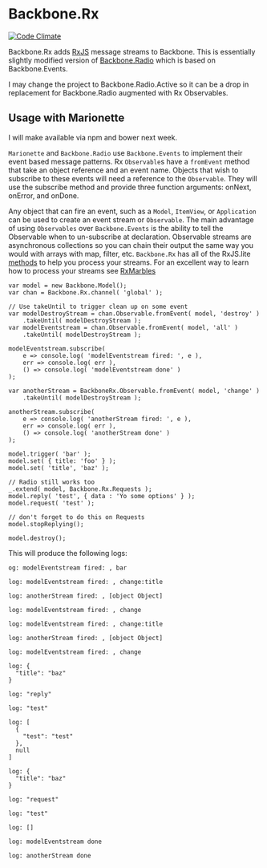 Backbone.Rx
===========
[![Code Climate](https://codeclimate.com/github/ChetHarrison/backbone.rx/badges/gpa.svg)](https://codeclimate.com/github/ChetHarrison/backbone.rx)

Backbone.Rx adds [RxJS](https://github.com/Reactive-Extensions/RxJS) message streams to
Backbone. This is essentially slightly modified version of
[Backbone.Radio](https://github.com/marionettejs/backbone.radio/blob/master/src/backbone.radio.js)
which is based on Backbone.Events.

I may change the project to Backbone.Radio.Active so it can be a drop in replacement
for Backbone.Radio augmented with Rx Observables.

Usage with Marionette
---------------------

I will make available via npm and bower next week.

`Marionette` and `Backbone.Radio` use `Backbone.Events` to implement their event based
message patterns. Rx `Observable`s have a `fromEvent` method that take an
object reference and an event name. Objects that wish to subscribe to these events
will need a reference to the `Observable`. They will use the subscribe method
and provide three function arguments: onNext, onError, and onDone.

Any object that can fire an event, such as a `Model`, `ItemView`, or
`Application` can be used to create an event stream or `Observable`. The main
advantage of using `Observables` over `Backbone.Events` is the ability to tell
the Observable when to un-subscribe at declaration. Observable streams are
asynchronous collections so you can chain their output the same way you would
with arrays with map, filter, etc. `Backbone.Rx` has all of the RxJS.lite
[methods](https://github.com/Reactive-Extensions/RxJS/blob/master/doc/libraries/lite/rx.lite.md)
to help you process your streams. For an excellent way to learn how to
process your streams see [RxMarbles](http://rxmarbles.com/)

```
var model = new Backbone.Model();
var chan = Backbone.Rx.channel( 'global' );

// Use takeUntil to trigger clean up on some event
var modelDestroyStream = chan.Observable.fromEvent( model, 'destroy' )
	.takeUntil( modelDestroyStream );
var modelEventstream = chan.Observable.fromEvent( model, 'all' )
	.takeUntil( modelDestroyStream );

modelEventstream.subscribe(
	e => console.log( 'modelEventstream fired: ', e ),
	err => console.log( err ),
	() => console.log( 'modelEventstream done' )
);

var anotherStream = BackboneRx.Observable.fromEvent( model, 'change' )
	.takeUntil( modelDestroyStream );

anotherStream.subscribe(
	e => console.log( 'anotherStream fired: ', e ),
	err => console.log( err ),
	() => console.log( 'anotherStream done' )
);

model.trigger( 'bar' );
model.set( { title: 'foo' } );
model.set( 'title', 'baz' );

// Radio still works too
_.extend( model, Backbone.Rx.Requests );
model.reply( 'test', { data : 'Yo some options' } );
model.request( 'test' );

// don't forget to do this on Requests
model.stopReplying();

model.destroy();
```

This will produce the following logs:

```
og: modelEventstream fired: , bar

log: modelEventstream fired: , change:title

log: anotherStream fired: , [object Object]

log: modelEventstream fired: , change

log: modelEventstream fired: , change:title

log: anotherStream fired: , [object Object]

log: modelEventstream fired: , change

log: {
  "title": "baz"
}

log: "reply"

log: "test"

log: [
  {
    "test": "test"
  },
  null
]

log: {
  "title": "baz"
}

log: "request"

log: "test"

log: []

log: modelEventstream done

log: anotherStream done
```
